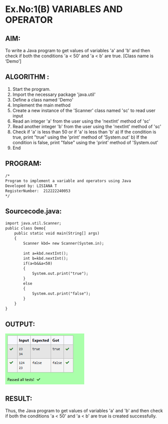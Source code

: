 # Ex.No:1(B) VARIABLES AND OPERATOR

## AIM:
To write a Java program to get values of variables 'a' and 'b' and then check if both the conditions 'a < 50' and 'a < b' are true. [Class name is ‘Demo’]

## ALGORITHM :
1.	Start the program.
2.	Import the necessary package 'java.util'
3.	Define a class named 'Demo'
4.	Implement the main method
5.	Create a new instance of the 'Scanner' class named 'sc' to read user input
6.	Read an integer 'a' from the user using the 'nextInt' method of 'sc'
7.	Read another integer 'b' from the user using the 'nextInt' method of 'sc'
8.	Check if 'a' is less than 50 or if 'a' is less than 'b'
a)	If the condition is true, print "true" using the 'print' method of 'System.out'
b)	If the condition is false, print "false" using the 'print' method of 'System.out'
9.	End





## PROGRAM:
 ```
/*
Program to implement a variable and operators using Java
Developed by: LISIANA T
RegisterNumber:  212222240053
*/
```

## Sourcecode.java:

```
import java.util.Scanner;
public class Demo{
    public static void main(String[] args)
    {
        Scanner kbd= new Scanner(System.in);
        
        int a=kbd.nextInt();
        int b=kbd.nextInt();
        if(a<b&&a<50)
        {
            System.out.print("true");
        }
        else
        {
            System.out.print("false");
        }
    }
}
```

## OUTPUT:

![image](https://github.com/lisianathiruselvan/19AI307_JAVA/blob/b73b5fed89f87fb6d1063e65300f2cb0e45b823b/Module-01/DAY-2/Screenshot%202025-04-30%20101128.png)

## RESULT:
Thus, the Java program to get values of variables 'a' and 'b' and then check if both the conditions 'a < 50' and 'a < b' are true is created successfully.
